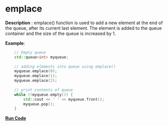 # emplace

**Description** : emplace() function is used to add a new element at the end of the queue, after its current last element. The element is added to the queue container and the size of the queue is increased by 1.

**Example**:
```cpp
    // Empty queue
    std::queue<int> myqueue;
    
    // adding elements into queue using emplace()
    myqueue.emplace(0);
    myqueue.emplace(1);
    myqueue.emplace(2);
    
    // print contents of queue
    while (!myqueue.empty()) {
        std::cout << ' ' << myqueue.front();
        myqueue.pop();
    }
```
**[Run Code](https://rextester.com/RZID79506)**